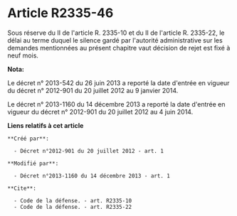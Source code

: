 # Article R2335-46

Sous réserve du II de l'article R. 2335-10 et du II de l'article R. 2335-22, le délai au terme duquel le silence gardé par
l'autorité administrative sur les demandes mentionnées au présent chapitre vaut décision de rejet est fixé à neuf mois.

**Nota:**

Le décret n° 2013-542 du 26 juin 2013 a reporté la date d'entrée en vigueur du décret n° 2012-901 du 20 juillet 2012 au 9
janvier 2014.

Le décret n° 2013-1160 du 14 décembre 2013 a reporté la date d'entrée en vigueur du décret n° 2012-901 du 20 juillet 2012 au
4 juin 2014.

**Liens relatifs à cet article**

	**Créé par**:

	  - Décret n°2012-901 du 20 juillet 2012 - art. 1

	**Modifié par**:

	  - Décret n°2013-1160 du 14 décembre 2013 - art. 1

	**Cite**:

	  - Code de la défense. - art. R2335-10
	  - Code de la défense. - art. R2335-22
